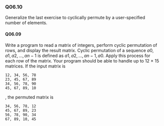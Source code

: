 
### Q06.10

Generalize the last exercise to cyclically permute by a user-specified number of elements.

#### Q06.09


Write a program to read a matrix of integers, perform cyclic permutation of rows, and display the result matrix. Cyclic permutation of a sequence $a0,a1,a2, . . . ,an−1$ is defined as $a1,a2, . . . ,an−1,a0$. Apply this process for each row of the matrix. Your program should be able to handle up to 12 × 15 matrices. If the input matrix is

```
12, 34, 56, 78
23, 45, 67, 89
34, 56, 78, 90
45, 67, 89, 10
```

, the permuted matrix is

```
34, 56, 78, 12
45, 67, 89, 23
56, 78, 90, 34
67, 89, 10, 45
```